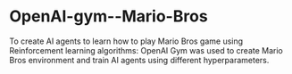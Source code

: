 # OpenAI-gym--Mario-Bros
To create AI agents to learn how to play Mario Bros game using Reinforcement learning algorithms:
OpenAI Gym was used to create Mario Bros environment and train AI agents using different hyperparameters.
